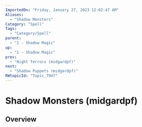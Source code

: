 ```yaml
---
ImportedOn: "Friday, January 27, 2023 12:02:47 AM"
Aliases:
  - "Shadow Monsters"
Category: "Spell"
Tags:
  - "Category/Spell"
parent:
  - "1 - Shadow Magic"
up:
  - "1 - Shadow Magic"
prev:
  - "Night Terrors (midgardpf)"
next:
  - "Shadow Puppets (midgardpf)"
RWtopicId: "Topic_7947"
---
```

# Shadow Monsters (midgardpf)
## Overview
